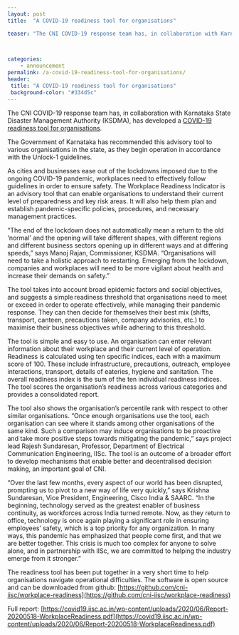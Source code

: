 ```yaml
---
layout: post
title:  "A COVID-19 readiness tool for organisations"

teaser: "The CNI COVID-19 response team has, in collaboration with Karnataka State Disaster Management Authority (KSDMA), has developed a COVID-19 readiness tool for organisations." 


 
categories:
    - announcement 
permalink: /a-covid-19-readiness-tool-for-organisations/
header:
 title: "A COVID-19 readiness tool for organisations"
 background-color: "#334d5c"
---
```

The CNI COVID-19 response team has, in collaboration with Karnataka State Disaster Management Authority (KSDMA), has developed a [COVID-19 readiness tool for organisations](https://covid.readiness.in/).

The Government of Karnataka has recommended this advisory tool to various organisations in the state, as they begin operation in accordance with the Unlock-1 guidelines.

As cities and businesses ease out of the lockdowns imposed due to the ongoing COVID-19 pandemic, workplaces need to effectively follow guidelines in order to ensure safety. The Workplace Readiness Indicator is an advisory tool that can enable organisations to understand their current level of preparedness and key risk areas. It will also help them plan and establish pandemic-specific policies, procedures, and necessary management practices.

“The end of the lockdown does not automatically mean a return to the old ‘normal’ and the opening will take different shapes, with different regions and different business sectors opening up in different ways and at differing speeds,” says Manoj Rajan, Commissioner, KSDMA. “Organisations will need to take a holistic approach to restarting. Emerging from the lockdown, companies and workplaces will need to be more vigilant about health and increase their demands on safety.”

The tool takes into account broad epidemic factors and social objectives, and suggests a simple readiness threshold that organisations need to meet or exceed in order to operate effectively, while managing their pandemic response. They can then decide for themselves their best mix (shifts, transport, canteen, precautions taken, company advisories, etc.) to maximise their business objectives while adhering to this threshold.

 The tool is simple and easy to use. An organisation can enter relevant information about their workplace and their current level of operation. Readiness is calculated using ten specific indices, each with a maximum score of 100. These include infrastructure, precautions, outreach, employee interactions, transport, details of eateries, hygiene and sanitation. The overall readiness index is the sum of the ten individual readiness indices. The tool scores the organisation’s readiness across various categories and provides a consolidated report.

 The tool also shows the organisation’s percentile rank with respect to other similar organisations. “Once enough organisations use the tool, each organisation can see where it stands among other organisations of the same kind. Such a comparison may induce organisations to be proactive and take more positive steps towards mitigating the pandemic,” says project lead Rajesh Sundaresan, Professor, Department of Electrical Communication Engineering, IISc. The tool is an outcome of a broader effort to develop mechanisms that enable better and decentralised decision making, an important goal of CNI.

“Over the last few months, every aspect of our world has been disrupted, prompting us to pivot to a new way of life very quickly,” says Krishna Sundaresan, Vice President, Engineering, Cisco India & SAARC. “In the beginning, technology served as the greatest enabler of business continuity, as workforces across India turned remote. Now, as they return to office, technology is once again playing a significant role in ensuring employees’ safety, which is a top priority for any organization. In many ways, this pandemic has emphasized that people come first, and that we are better together. This crisis is much too complex for anyone to solve alone, and in partnership with IISc, we are committed to helping the industry emerge from it stronger.”

 The readiness tool has been put together in a very short time to help organisations navigate operational difficulties. The software is open source and can be downloaded from github: [https://github.com/cni-iisc/workplace-readiness](https://github.com/cni-iisc/workplace-readiness)

Full report: [https://covid19.iisc.ac.in/wp-content/uploads/2020/06/Report-20200518-WorkplaceReadiness.pdf](https://covid19.iisc.ac.in/wp-content/uploads/2020/06/Report-20200518-WorkplaceReadiness.pdf)

